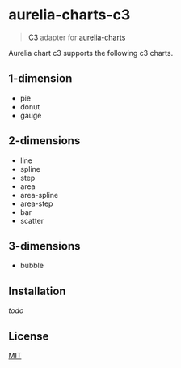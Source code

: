 # aurelia-charts-c3

> [C3](http://c3js.org/) adapter for
> [aurelia-charts](https://github.com/SpoonX/aurelia-charts)

Aurelia chart c3 supports the following c3 charts.

## 1-dimension

- pie
- donut
- gauge

## 2-dimensions

- line
- spline
- step
- area
- area-spline
- area-step
- bar
- scatter

## 3-dimensions

- bubble

## Installation

*todo*

## License

[MIT](LICENSE)
